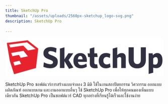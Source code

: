 ```yaml
---
title: SketchUp Pro
thumbnail: "/assets/uploads/2560px-sketchup_logo-svg.png"
description: SketchUp Pro

---
```

![SketchUp Pro](/assets/uploads/2560px-sketchup_logo-svg.png "SketchUp Pro")

SketchUp Pro ซอฟต์แวร์การสร้างแบบจำลอง 3 มิติ ใช้ในงานสถาปัตยกรรม วิศวกรรม ออกแบบผลิตภัณฑ์ ออกแบบเกม และงานออกแบบอื่นๆ ใช้ SketchUp Pro เพื่อให้ทุกคนมองเห็นแบบเดียวกัน SketchUp Pro เป็นซอฟต์แวร์ CAD ทุกอย่างที่เรียนรู้ได้เร็วและใช้งานง่าย